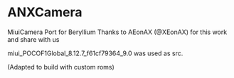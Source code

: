 # ANXCamera

MiuiCamera Port for Beryllium Thanks to AEonAX (@XEonAX) for this work and share with us

miui_POCOF1Global_8.12.7_f61cf79364_9.0 was used as src.


(Adapted to build with custom roms)
